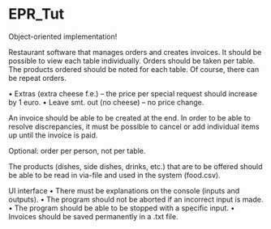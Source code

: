 # EPR_Tut

Object-oriented implementation!

Restaurant software that manages orders and creates invoices. It should be possible to view each table individually.
Orders should be taken per table. The products ordered should be noted for each table. Of course, there can be repeat orders.

•	Extras (extra cheese f.e.) – the price per special request should increase by 1 euro.
•	Leave smt. out (no cheese) – no price change.

An invoice should be able to be created at the end. In order to be able to resolve discrepancies, it must be possible to cancel or add individual items up until the invoice is paid.

Optional: order per person, not per table.

The products (dishes, side dishes, drinks, etc.) that are to be offered should be able to be read in via-file and used in the system (food.csv).

UI interface
•	There must be explanations on the console (inputs and outputs).
•	The program should not be aborted if an incorrect input is made.
•	The program should be able to be stopped with a specific input.
•	Invoices should be saved permanently in a .txt file.
